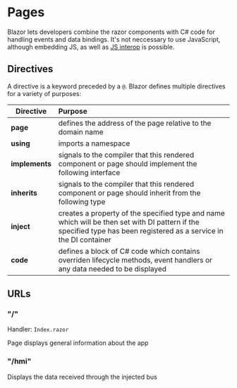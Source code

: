 # Pages

Blazor lets developers combine the razor components with C# code for handling events and data bindings. It's not neccessary to use JavaScript, although embedding JS, as well as [JS interop](https://docs.microsoft.com/en-us/aspnet/core/blazor/javascript-interop?view=aspnetcore-3.0) is possible.

## Directives

A directive is a keyword preceded by a `@`. Blazor defines multiple directives for a variety of purposes:

| Directive   |      Purpose      |
|----------|:-------------|
| **page** |  defines the address of the page relative to the domain name |
| **using** |    imports a namespace   |
| **implements** | signals to the compiler that this rendered component or page should implement the following interface |
| **inherits** |  signals to the compiler that this rendered component or page should inherit from the following type |
| **inject** | creates a property of the specified type and name which will be then set with DI pattern if the specified type has been registered as a service in the DI container |
| **code** | defines a block of C# code which contains overriden lifecycle methods, event handlers or any data needed to be displayed |

## URLs

### "/"

Handler: `Index.razor`

Page displays general information about the app

### "/hmi" 

Displays the data received through the injected bus
